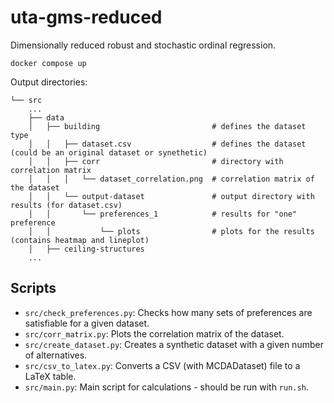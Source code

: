 # uta-gms-reduced

Dimensionally reduced robust and stochastic ordinal regression.

```
docker compose up
```

Output directories:
```
└── src
    ...
    ├── data
    │   ├── building                         # defines the dataset type
    │   │   ├── dataset.csv                  # defines the dataset (could be an original dataset or synethetic)
    │   │   ├── corr                         # directory with correlation matrix
    │   │   │   └── dataset_correlation.png  # correlation matrix of the dataset
    │   │   └── output-dataset               # output directory with results (for dataset.csv)
    │   │       └── preferences_1            # results for "one" preference
    │   │           └── plots                # plots for the results (contains heatmap and lineplot)
    │   ├── ceiling-structures
    ...
```

## Scripts

- `src/check_preferences.py`: Checks how many sets of preferences are satisfiable for a given dataset.
- `src/corr_matrix.py`: Plots the correlation matrix of the dataset.
- `src/create_dataset.py`: Creates a synthetic dataset with a given number of alternatives.
- `src/csv_to_latex.py`: Converts a CSV (with MCDADataset) file to a LaTeX table.
- `src/main.py`: Main script for calculations - should be run with `run.sh`.